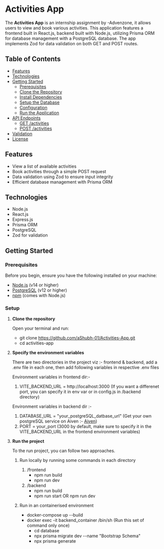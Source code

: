 # Activities App

The **Activities App** is an internship assignment by -Advenzone, it allows users to view and book various activities. This application features a frontend built in React.js, backend built with Node.js, utilizing Prisma ORM for database management with a PostgreSQL database. The app implements Zod for data validation on both GET and POST routes.

## Table of Contents

- [Features](#features)
- [Technologies](#technologies)
- [Getting Started](#getting-started)
  - [Prerequisites](#prerequisites)
  - [Clone the Repository](#clone-the-repository)
  - [Install Dependencies](#install-dependencies)
  - [Setup the Database](#setup-the-database)
  - [Configuration](#configuration)
  - [Run the Application](#run-the-application)
- [API Endpoints](#api-endpoints)
  - [GET /activities](#get-activities)
  - [POST /activities](#post-activities)
- [Validation](#validation)
- [License](#license)

## Features

- View a list of available activities
- Book activities through a simple POST request
- Data validation using Zod to ensure input integrity
- Efficient database management with Prisma ORM

## Technologies

- Node.js
- React.js
- Express.js
- Prisma ORM
- PostgreSQL
- Zod for validation

## Getting Started

### Prerequisites

Before you begin, ensure you have the following installed on your machine:

- [Node.js](https://nodejs.org/) (v14 or higher)
- [PostgreSQL](https://www.postgresql.org/) (v12 or higher)
- [npm](https://www.npmjs.com/) (comes with Node.js)

### Setup

1. **Clone the repository**

   Open your terminal and run:

   - git clone https://github.com/aShubh-01/Activities-App.git
   - cd activities-app

2. **Specify the environment variables**

   There are two directories in the project viz :- frontend & backend, add a .env file in each one, then add following variables in respective .env files
   
   Environment variables in frontend dir:-
     1. VITE_BACKEND_URL = http://localhost:3000 (If you want a differenet port, you can specify it in env var or in config.js in /backend directory)
   
   Environment variables in backend dir :-
     1. DATABASE_URL = "your_postgreSQL_datbase_url" (Get your own postgreSQL service on Aiven :- [Aiven](https://aiven.io/postgresql))
     2. PORT = your_port (3000 by default, make sure to specify it in the VITE_BACKEND_URL in the frontend environment variables)

3. **Run the project**

   To the run project, you can follow two approaches.
   
   1. Run locally by running some commands in each directory
      1. /frontend
         - npm run build
         - npm run dev
      2. /backend
         - npm run build
         - npm run start OR npm run dev
     
   2. Run in an containerised environment
      - docker-compose up --build
      - docker exec -it backend_container /bin/sh (Run this set of command only once)
         - cd database
         - npx prisma migrate dev --name "Bootstrap Schema"
         - npx prisma generate
      


